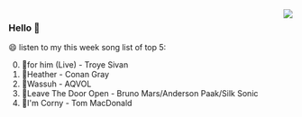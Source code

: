 <img align="right"  src="https://github-readme-stats.vercel.app/api/top-langs/?username=kvnZero" />

### Hello 👋

😄 listen to my this week song list of top 5:

0. 🌈for him (Live) - Troye Sivan
1. 🌈Heather - Conan Gray
2. 🌈Wassuh - AQVOL
3. 🌈Leave The Door Open - Bruno Mars/Anderson Paak/Silk Sonic
4. 🌈I'm Corny - Tom MacDonald

